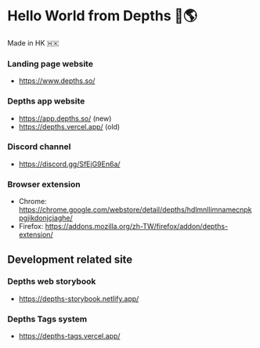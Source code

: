 # Hello World from Depths 👋🌎
Made in HK 🇭🇰


### Landing page website
- https://www.depths.so/

### Depths app website
- https://app.depths.so/ (new)
- https://depths.vercel.app/ (old)

### Discord channel
- https://discord.gg/SfEjG9En6a/

### Browser extension
- Chrome: https://chrome.google.com/webstore/detail/depths/hdlmnllimnamecnpkpgjikdonjcjaghe/
- Firefox: https://addons.mozilla.org/zh-TW/firefox/addon/depths-extension/

## Development related site

### Depths web storybook
- https://depths-storybook.netlify.app/

### Depths Tags system
- https://depths-tags.vercel.app/
